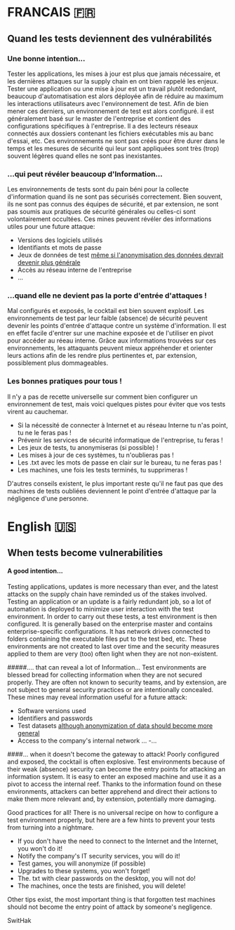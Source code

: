 # FRANCAIS :fr:

## Quand les tests deviennent des vulnérabilités

### Une bonne intention...
Tester les applications, les mises à jour est plus que jamais nécessaire, et les dernières attaques sur la supply chain en ont bien rappelé les enjeux.
Tester une application ou une mise à jour est un travail plutôt redondant, beaucoup d'automatisation est alors déployée afin de réduire au maximum les interactions utilisateurs avec l'environnement de test.
Afin de bien mener ces derniers, un environnement de test est alors configuré. il est généralement basé sur le master de l'entreprise et contient des configurations spécifiques à l'entreprise. 
Il a des lecteurs réseaux connectés aux dossiers contenant les fichiers exécutables mis au banc d'essai, etc.
Ces environnements ne sont pas créés pour être durer dans le temps et les mesures de sécurité qui leur sont appliquées sont très (trop) souvent légères quand elles ne sont pas inexistantes.

### ...qui peut révéler beaucoup d'Information...
Les environnements de tests sont du pain béni pour la collecte d'information quand ils ne sont pas sécurisés correctement. Bien souvent, ils ne sont pas connus des équipes de sécurité, et par extension, ne sont pas soumis aux pratiques de sécurité générales ou celles-ci sont volontairement occultées.
Ces mines peuvent révéler des informations utiles pour une future attaque:
- Versions des logiciels utilisés
- Identifiants et mots de passe
- Jeux de données de test [même si l'anonymisation des données devrait devenir plus générale](http://www.comptoirsecu.fr/podcast/%C3%A9pisode-46-protection-des-donn%C3%A9es-personnelles/)
- Accès au réseau interne de l'entreprise
- ...

### ...quand elle ne devient pas la porte d'entrée d'attaques !
Mal configurés et exposés, le cocktail est bien souvent explosif. Les environnements de test par leur faible (absence) de sécurité peuvent devenir les points d'entrée d'attaque contre un système d'information. 
Il est en effet facile d'entrer sur une machine exposée et de l'utiliser en pivot pour accéder au réeau interne. 
Grâce aux informations trouvées sur ces environnements, les attaquants peuvent mieux appréhender et orienter leurs actions afin de les rendre plus pertinentes et, par extension, possiblement plus dommageables.


### Les bonnes pratiques pour tous !
Il n'y a pas de recette universelle sur comment bien configurer un environnement de test, mais voici quelques pistes pour éviter que vos tests virent au cauchemar.
- Si la nécessité de connecter à Internet et au réseau Interne tu n'as point, tu ne le feras pas !
- Prévenir les services de sécurité informatique de l'entreprise, tu feras !
- Les jeux de tests, tu anonymiseras (si possible) !
- Les mises à jour de ces systèmes, tu n'oublieras pas !
- Les .txt avec les mots de passe en clair sur le bureau, tu ne feras pas !
- Les machines, une fois les tests terminés, tu supprimeras !

D'autres conseils existent, le plus important reste qu'il ne faut pas que des machines de tests oubliées deviennent le point d'entrée d'attaque par la négligence d'une personne.

# English :us:

## When tests become vulnerabilities

#### A good intention...
Testing applications, updates is more necessary than ever, and the latest attacks on the supply chain have reminded us of the stakes involved.
Testing an application or an update is a fairly redundant job, so a lot of automation is deployed to minimize user interaction with the test environment.
In order to carry out these tests, a test environment is then configured. It is generally based on the enterprise master and contains enterprise-specific configurations. 
It has network drives connected to folders containing the executable files put to the test bed, etc.
These environments are not created to last over time and the security measures applied to them are very (too) often light when they are not non-existent.

#####.... that can reveal a lot of Information...
Test environments are blessed bread for collecting information when they are not secured properly. They are often not known to security teams, and by extension, are not subject to general security practices or are intentionally concealed.
These mines may reveal information useful for a future attack:
- Software versions used
- Identifiers and passwords
- Test datasets [although anonymization of data should become more general](http://www.comptoirsecu.fr/podcast/%C3%A9pisode-46-protection-des-donn%C3%A9es-personnelles/)
- Access to the company's internal network
... -...

####... when it doesn't become the gateway to attack!
Poorly configured and exposed, the cocktail is often explosive. Test environments because of their weak (absence) security can become the entry points for attacking an information system. 
It is easy to enter an exposed machine and use it as a pivot to access the internal reef. 
Thanks to the information found on these environments, attackers can better apprehend and direct their actions to make them more relevant and, by extension, potentially more damaging.


Good practices for all!
There is no universal recipe on how to configure a test environment properly, but here are a few hints to prevent your tests from turning into a nightmare.
- If you don't have the need to connect to the Internet and the Internet, you won't do it!
- Notify the company's IT security services, you will do it!
- Test games, you will anonymize (if possible)
- Upgrades to these systems, you won't forget!
- The. txt with clear passwords on the desktop, you will not do!
- The machines, once the tests are finished, you will delete!

Other tips exist, the most important thing is that forgotten test machines should not become the entry point of attack by someone's negligence.

SwitHak
